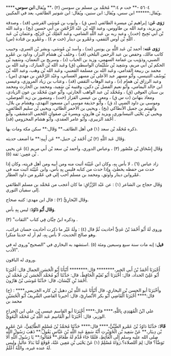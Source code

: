 ٥٦٠٤ -** خت م ٤:** مُحَمَّد بن مسلم بن سوسن (٢) ،** ويُقال:**ابن سوس،****** ويُقال:****** ابن سس، ويُقال: ابن سنين، ويُقال: ابن شونير الطائفي، يعد في المكيين.

**رَوَى عَن:** إبراهيم بْن ميسرة الطائفي (سي ق) ، وأيوب بن مُوسَى القرشي (قد) ، وصدقة بن يزيد، وعبد الله بن طاووس، وعبد الله بْن عَبْد الرَّحْمَنِ بن أَبي حسين (بخ) ، وعَبد الله بْن أَبي نَجِيح (خت) ، وعبد ربه بن عَبد اللَّهِ الشامي، وعَبد المَلِك بْن جُرَيْج، وعثمان بْن عَبد اللَّهِ بْن أوس الثقفي، وعَمْرو بن دينار (خت م ٤) ، وعَمْرو بن قتادة (س) .

**رَوَى عَنه:** أحمد بْن عَبد اللَّهِ بن يونس (مد) ، وأسد بْن مُوسَى، وبشر بْن السري، وحبيب كاتب مالك، وحفص بن عبد الرحمن البلخي (قد) ، وخلف بْن هشام البزار، وداود بن عَمْرو الضبي، وذؤيب بن غمامة السهمي، وزيد بن الحباب (د) ، وسريج بن النعمان، وسَعِيد بْن الحكم بْن أَبي مريم، وسَعِيد بْن سُلَيْمان الواسطي (ق) وعَبد الله بْن المبارك، وعَبد الله بن محمد بن ربيعة القدامي، وعَبد الله بن مسلمة القعنبي، وعَبد الله بْن وهب، وعبد الله بْن يُوسُف التنيسي، وأَبُو مسهر عبد الآعلى بْن مسهر الغساني، وعَبْد الرَّحْمَنِ بن مهدي (س) ، وعبد الرزاق بْن همام (د) ، وعبد الوهاب الثقفي (قد) ، وعتاب بن زياد المروزي، وعيسى ابن خالد اليمامي، وأَبُو نعيم الفضل بْن دكين، وقتيبة بْن سَعِيد، ومحمد بن الحارث ومحمد بن سنان العوقي (ق) ، ومُحَمَّد بْن عبد الواهب الحارثي، وأَبُو عون مُحَمَّد بن عون الزيادي، ومعاذ بنهانئ (ت س ق) ، ومعن بن عيسى القزاز (خت) ، ومنصور بن زيد الموصلي، وموسى بن داود الضبي (د ق) ، وأَبُو حذيفة موسى ابن مسعود النهدي، وهشام بن بلال، والهيثم بن جميل الأنطاكي (بخ) ، ويحيى بن الأحمر الطائي، ويحيى بْن سليم الطائفي، ويحيى بْن يَحْيَى النيسابوري، ويزيد بْن هارون، ويسرة بْن صفوان اللخمي الدمشقي، وأَبُو أَحْمَد الزبيري، وأَبُو عامر العقدي، وأَبُو هشام المخزومي (قد) .

ذكره مُحَمَّد بْن سعد (١) في أهل الطائف،** وَقَال:** سكن مكة ومات بها.

وَقَال عَبد اللَّهِ (٢) بْن أَحْمَد بْن حنبل،** عَن أَبِيهِ:** ما أضعف حديثه.

وَقَال إِسْحَاق بْن مَنْصُور (٣) ، وعباس الدوري، وأحمد بْن سعد بْن أَبي مريم (٤) عَن يحيى بْن مَعِين: ثقة (٥) .

زاد عباس (٦) ، لا بأس بِهِ، وكان ابن عُيَيْنَة أثبت منه ومن أبيه ومن أهل قريته، وكان إذا حدث من حفظه يخطئ، وإذا حدث من كتابه فليس بِهِ بأس، وابن عُيَيْنَة أثبت منه في عَمْروابن دينار وأوثق، ومحمد بن مسلم أحب إلي في عَمْرو من داود العطار.

وَقَال حجاج بن الشاعر (١) : عن عَبْد الرَّزَّاقِ: ما كان أعجب من مُحَمَّد بن مسلم الطائفي إلى سفيان الثوري.

وقَال البُخارِيُّ (٢) : قال ابن مهدي: كتبه صحاح.

**وَقَال أَبُو دَاوُدَ:** ليس بِهِ بأس.

وذكره ابنُ حِبَّان فِي كتاب "الثقات" (٣) .

وروى لَهُ أَبُو أَحْمَدَ بْنُ عَدِيٍّ أحاديث ثُمَّ قال (٤) : ولَهُ غَيْر ما ذكرت أحاديث حسان غرائب، وهو صالح الحديث، لا بأس بِهِ، لم أر له حديثا منكرا.

**قيل:** إنه مات سنة سبع وسبعين ومئة (٥) .استشهد به البخاري في "الصحيح"وروى له في "الأدب.

وروى له الباقون.

أَخْبَرَنَا أَحْمَدُ بْنُ أَبي الخير،******** قال:******** أَنْبَأَنَا أَبُو الْحَسَنِ الجمال قال: أَخْبَرَنَا أَبُو عَلِيّ الحداد، قال: أَخْبَرَنَا أَبُو نُعَيْمٍ الْحَافِظُ، قال: حَدَّثَنَا أَبُو مُحَمَّد الْحَسَن بْن مُحَمَّد بْن أَحْمَدَ بْنِ كَيْسَانَ، قال: حَدَّثَنَا مُوسَى بْنُ هَارُونَ.

(ح) : وأَخْبَرَنَا أبو الحسن بْن البخاري، قال أَنْبَأَنَا عَبد اللَّهِ بْن دهبل بْن كاره الخزيمي،**** قال:**** أَخْبَرَنَا الْقَاضِي أَبُو بكر الأَنْصارِيّ، قال: أخبرنا القاضي الشَّرِيفُ أَبُو الْحُسَيْنِ محمد بن

علي ابْنُ الْمُهَتِدِي بِاللَّهِ،**** قال:**** أَخْبَرَنَا أبو القاسم عيسى بْن علي ابن الجراح الوزير، قال: أَخْبَرَنَا أبو الْقَاسِم عَبد اللَّهِ بْن مُحَمَّد الْبَغَوِيُّ.

**قَالا:** حَدَّثَنَا دَاوُدُ بْنُ عَمْرو الضَّبِّيُّ،**** قال:**** حَدَّثَنَا مُحَمَّدُ بْنُ مُسْلِمٍ الطَّائِفِيُّ، عَنْ عَمْرو بْن دِينَار،** عَنْ سَعِيد بْن الْحُوَيْرِثِ أَنَّهُ سَمِعَ عَبد اللَّهِ بْنَ عَبَّاسٍ يَقُولُ:** ذَهَبَ رَسُولُ اللَّهِ صلى الله عليه وسلم إِلَى الْغَائِطِ، فَلَمَّا جَاءَ قُدِّمَ لَهُ طَعَامٌ،** فَقَالُوا:** يَا رَسُولَ اللَّهِ أَلا تَوَضَّأُ؟ قال: لِمَ أللصلاة؟.رَوَاهُ مُسْلِمٌ (١) عَنْ يَحْيَى بْنِ مَعِين عَنْهُ، فَوَقَعَ لَنَا بَدَلا عاليا. وليس لَهُ عنده غيره، واللَّهُ أَعْلَمُ.